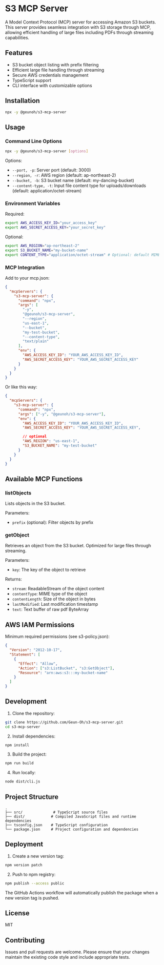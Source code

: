 # S3 MCP Server

A Model Context Protocol (MCP) server for accessing Amazon S3 buckets. This server provides seamless integration with S3 storage through MCP, allowing efficient handling of large files including PDFs through streaming capabilities.

## Features

- S3 bucket object listing with prefix filtering
- Efficient large file handling through streaming
- Secure AWS credentials management
- TypeScript support
- CLI interface with customizable options

## Installation

```bash
npx -y @geunoh/s3-mcp-server
```

## Usage

### Command Line Options

```bash
npx -y @geunoh/s3-mcp-server [options]
```

Options:

- `--port, -p`: Server port (default: 3000)
- `--region, -r`: AWS region (default: ap-northeast-2)
- `--bucket, -b`: S3 bucket name (default: my-dancing-bucket)
- `--content-type, -t`: Input file content type for uploads/downloads (default: application/octet-stream)

### Environment Variables

Required:

```bash
export AWS_ACCESS_KEY_ID="your_access_key"
export AWS_SECRET_ACCESS_KEY="your_secret_key"
```

Optional:

```bash
export AWS_REGION="ap-northeast-2"
export S3_BUCKET_NAME="my-bucket-name"
export CONTENT_TYPE="application/octet-stream" # Optional: default MIME type for uploads/downloads
```

### MCP Integration

Add to your mcp.json:

```json
{
  "mcpServers": {
    "s3-mcp-server": {
      "command": "npx",
      "args": [
        "-y",
        "@geunoh/s3-mcp-server",
        "--region",
        "us-east-1",
        "--bucket",
        "my-test-bucket",
        "--content-type",
        "text/plain"
      ],
      "env": {
        "AWS_ACCESS_KEY_ID": "YOUR_AWS_ACCESS_KEY_ID",
        "AWS_SECRET_ACCESS_KEY": "YOUR_AWS_SECRET_ACCESS_KEY"
      }
    }
  }
}
```

Or like this way:

```json
{
  "mcpServers": {
    "s3-mcp-server": {
      "command": "npx",
      "args": ["-y", "@geunoh/s3-mcp-server"],
      "env": {
        "AWS_ACCESS_KEY_ID": "YOUR_AWS_ACCESS_KEY_ID",
        "AWS_SECRET_ACCESS_KEY": "YOUR_AWS_SECRET_ACCESS_KEY",

        // optional
        "AWS_REGION": "us-east-1",
        "S3_BUCKET_NAME": "my-test-bucket"
      }
    }
  }
}
```

## Available MCP Functions

### listObjects

Lists objects in the S3 bucket.

Parameters:

- `prefix` (optional): Filter objects by prefix

### getObject

Retrieves an object from the S3 bucket. Optimized for large files through streaming.

Parameters:

- `key`: The key of the object to retrieve

Returns:

- `stream`: ReadableStream of the object content
- `contentType`: MIME type of the object
- `contentLength`: Size of the object in bytes
- `lastModified`: Last modification timestamp
- `text`: Text buffer of raw pdf ByteArray

## AWS IAM Permissions

Minimum required permissions (see s3-policy.json):

```json
{
  "Version": "2012-10-17",
  "Statement": [
    {
      "Effect": "Allow",
      "Action": ["s3:ListBucket", "s3:GetObject"],
      "Resource": "arn:aws:s3:::my-bucket-name"
    }
  ]
}
```

## Development

1. Clone the repository:

```bash
git clone https://github.com/Geun-Oh/s3-mcp-server.git
cd s3-mcp-server
```

2. Install dependencies:

```bash
npm install
```

3. Build the project:

```bash
npm run build
```

4. Run locally:

```bash
node dist/cli.js
```

## Project Structure

```
.
├── src/              # TypeScript source files
├── dist/            # Compiled JavaScript files and runtime dependencies
├── tsconfig.json    # TypeScript configuration
└── package.json     # Project configuration and dependencies
```

## Deployment

1. Create a new version tag:

```bash
npm version patch
```

2. Push to npm registry:

```bash
npm publish --access public
```

The GitHub Actions workflow will automatically publish the package when a new version tag is pushed.

## License

MIT

## Contributing

Issues and pull requests are welcome. Please ensure that your changes maintain the existing code style and include appropriate tests.
